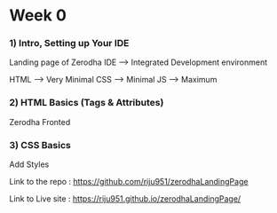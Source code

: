 # Week 0

### 1) Intro, Setting up Your IDE

Landing page of Zerodha
IDE --> Integrated Development environment

HTML --> Very Minimal
CSS --> Minimal
JS --> Maximum

### 2) HTML Basics (Tags & Attributes)

Zerodha Fronted

### 3) CSS Basics

Add Styles

Link to the repo : https://github.com/riju951/zerodhaLandingPage

Link to Live site : https://riju951.github.io/zerodhaLandingPage/ 
